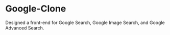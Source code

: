 # Google-Clone
Designed a front-end for Google Search, Google Image Search, and Google Advanced Search.
